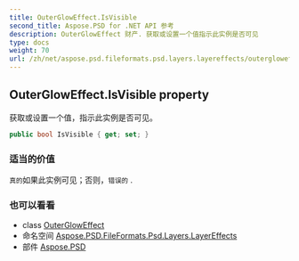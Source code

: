 ```yaml
---
title: OuterGlowEffect.IsVisible
second_title: Aspose.PSD for .NET API 参考
description: OuterGlowEffect 财产. 获取或设置一个值指示此实例是否可见
type: docs
weight: 70
url: /zh/net/aspose.psd.fileformats.psd.layers.layereffects/outergloweffect/isvisible/
---
```

## OuterGlowEffect.IsVisible property

获取或设置一个值，指示此实例是否可见。

```csharp
public bool IsVisible { get; set; }
```

### 适当的价值

`真的`如果此实例可见；否则，`错误的` .

### 也可以看看

* class [OuterGlowEffect](../)
* 命名空间 [Aspose.PSD.FileFormats.Psd.Layers.LayerEffects](../../outergloweffect/)
* 部件 [Aspose.PSD](../../../)


